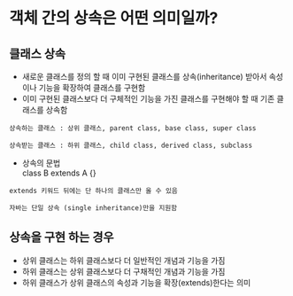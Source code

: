 # 객체 간의 상속은 어떤 의미일까?
## 클래스 상속
- 새로운 클래스를 정의 할 때 이미 구현된 클래스를 상속(inheritance) 받아서 속성이나 기능을 확장하여 클래스를 구현함
- 이미 구현된 클래스보다 더 구체적인 기능을 가진 클래스를 구현해야 할 때 기존 클래스를 상속함
```
상속하는 클래스 : 상위 클래스, parent class, base class, super class

상속받는 클래스 : 하위 클래스, child class, derived class, subclass
```
- 상속의 문법<br>
class B extends A {}
```
extends 키워드 뒤에는 단 하나의 클래스만 올 수 있음

자바는 단일 상속 (single inheritance)만을 지원함
```

## 상속을 구현 하는 경우
- 상위 클래스는 하위 클래스보다 더 일반적인 개념과 기능을 가짐
- 하위 클래스는 상위 클래스보다 더 구채적인 개념과 기능을 가짐
- 하위 클래스가 상위 클래스의 속성과 기능을 확장(extends)한다는 의미
